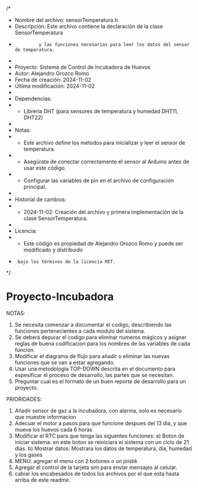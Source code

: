 /*
 * Nombre del archivo: sensorTemperatura.h
 * Descripción: Este archivo contiene la declaración de la clase SensorTemperatura
 *              y las funciones necesarias para leer los datos del sensor de temperatura.
 *
 * Proyecto: Sistema de Control de Incubadora de Huevos
 * Autor: Alejandro Orozco Romo
 * Fecha de creación: 2024-11-02
 * Última modificación: 2024-11-02
 *
 * Dependencias:
 *    - Librería DHT (para sensores de temperatura y humedad DHT11, DHT22)
 *
 * Notas:
 *    - Este archivo define los métodos para inicializar y leer el sensor de temperatura.
 *    - Asegúrate de conectar correctamente el sensor al Arduino antes de usar este código.
 *    - Configurar las variables de pin en el archivo de configuración principal.
 *
 * Historial de cambios:
 *    - 2024-11-02: Creación del archivo y primera implementación de la clase SensorTemperatura.
 *
 * Licencia:
 *    - Este código es propiedad de Alejandro Orozco Romo y puede ser modificado y distribuido 
 *      bajo los términos de la licencia MIT.
 */


# Proyecto-Incubadora

NOTAS:

1) Se necesita comenzar a documentar el codigo, describiendo las funciones pertenecientes a cada modulo
   del sistema. 
2) Se deberá depurar el codigo para eliminar numeros mágicos y asignar reglas de buena codificacion para los 
   nombres de las variables de cada funcion. 
3) Modificar el diagrama de flujo para añadir o eliminar las nuevas funciones que se van a estar agregando.
4) Usar una metodologia TOP-DOWN descrita en el documento para espesificar el proceso de desarrollo, las partes que se 
   necesitan.
5) Preguntar cual es el formato de un buen reporte de desarrollo para un proyecto. 

PRIORIDADES:

1) Añadir sensor de gaz a la incubadora, con alarma, solo es necesario que muestre informacion
2) Adecuar el motor a pasos para que funcione despues del 13 dia, y que mueva los huevos cada 6 horas
3) Modificar el RTC para que tenga las siguentes funciones: 
    a) Boton de iniciar sistema: en este boton se reiniciara el sistema con un ciclo de 21 dias.
    b) Mostrar datos: Mostrara los datos de temperatura, dia, humedad y los gases 
4) MENU: agregar el menu con 2 botones o un joistik
5) Agregar el control de la tarjeta sim para enviar mensajes al celular. 
6) cabiar los encabesados de todos los archivos por el que esta hasta arriba de este readme.
